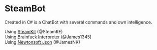 # SteamBot
Created in C# is a ChatBot with several commands and own intelligence.

Using <a href="https://github.com/SteamRE/SteamKit">SteamKit</a> (@SteamRE)<br>
Using <a href="https://github.com/james1345-1/Brainfuck">Brainfuck Interpreter</a> (@James1345)<br>
Using <a href="https://github.com/JamesNK/Newtonsoft.Json">Newtonsoft Json</a> (@JamesNK)<br>
